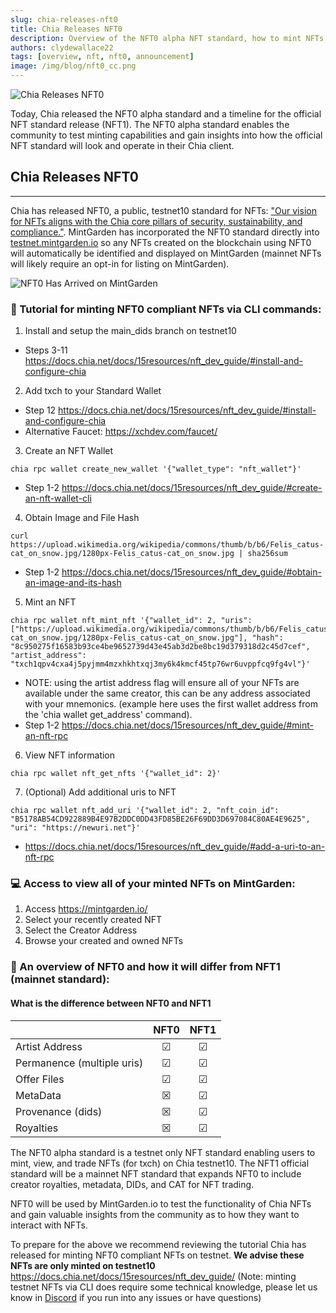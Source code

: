```yaml
---
slug: chia-releases-nft0
title: Chia Releases NFT0
description: Overview of the NFT0 alpha NFT standard, how to mint NFTs, and how to view them on MintGarden.io
authors: clydewallace22
tags: [overview, nft, nft0, announcement]
image: /img/blog/nft0_cc.png
---
```

![Chia Releases NFT0](/img/blog/nft0_cc.png)

Today, Chia released the NFT0 alpha standard and a timeline for the official NFT standard release (NFT1). The NFT0 alpha standard enables the community to test minting capabilities and gain insights into how the official NFT standard will look and operate in their Chia client.

<!--truncate-->

## Chia Releases NFT0

***

Chia has released NFT0, a public, testnet10 standard for NFTs: ["Our vision for NFTs aligns with the Chia core pillars of security, sustainability, and compliance."](https://www.chia.net/2022/05/11/our-vision-for-chia-nfts.en.html). MintGarden has incorporated the NFT0 standard directly into [testnet.mintgarden.io](https://testnet.mintgarden.io/) so any NFTs created on the blockchain using NFT0 will automatically be identified and displayed on MintGarden (mainnet NFTs will likely require an opt-in for listing on MintGarden).

![NFT0 Has Arrived on MintGarden](/img/blog/nft0_mg.png)

### 📑 Tutorial for minting NFT0 compliant NFTs via CLI commands:

1. Install and setup the main_dids branch on testnet10
 - Steps 3-11 https://docs.chia.net/docs/15resources/nft_dev_guide/#install-and-configure-chia
2. Add txch to your Standard Wallet
 - Step 12 https://docs.chia.net/docs/15resources/nft_dev_guide/#install-and-configure-chia
 - Alternative Faucet: https://xchdev.com/faucet/
3. Create an NFT Wallet
  ```
  chia rpc wallet create_new_wallet '{"wallet_type": "nft_wallet"}'
  ```
 - Step 1-2 https://docs.chia.net/docs/15resources/nft_dev_guide/#create-an-nft-wallet-cli

4. Obtain Image and File Hash
  ```
  curl https://upload.wikimedia.org/wikipedia/commons/thumb/b/b6/Felis_catus-cat_on_snow.jpg/1280px-Felis_catus-cat_on_snow.jpg | sha256sum
  ```

 - Step 1-2 https://docs.chia.net/docs/15resources/nft_dev_guide/#obtain-an-image-and-its-hash

5. Mint an NFT
  ```
  chia rpc wallet nft_mint_nft '{"wallet_id": 2, "uris": ["https://upload.wikimedia.org/wikipedia/commons/thumb/b/b6/Felis_catus-cat_on_snow.jpg/1280px-Felis_catus-cat_on_snow.jpg"], "hash": "8c950275f16583b93ce4be9652739d43e45ab3d2be8bc19d379318d2c45d7cef", "artist_address": "txch1qpv4cxa4j5pyjmm4mzxhkhtxqj3my6k4kmcf45tp76wr6uvppfcq9fg4vl"}'
  ```  
 - NOTE: using the artist address flag will ensure all of your NFTs are available under the same creator, this can be any address associated with your mnemonics. (example here uses the first wallet address from the 'chia wallet get_address' command).
 - Step 1-2 https://docs.chia.net/docs/15resources/nft_dev_guide/#mint-an-nft-rpc

6. View NFT information
  ```
  chia rpc wallet nft_get_nfts '{"wallet_id": 2}'
  ```
7. (Optional) Add additional uris to NFT
  ```
  chia rpc wallet nft_add_uri '{"wallet_id": 2, "nft_coin_id": "B5178AB54CD922889B4E97B2DDC0DD43FD85BE26F69DD3D697084C80AE4E9625", "uri": "https://newuri.net"}'
  ```
  - https://docs.chia.net/docs/15resources/nft_dev_guide/#add-a-uri-to-an-nft-rpc

### 💻 Access to view all of your minted NFTs on MintGarden:

1. Access https://mintgarden.io/
2. Select your recently created NFT
3. Select the Creator Address
4. Browse your created and owned NFTs

### 📖  An overview of NFT0 and how it will differ from NFT1 (mainnet standard):

#### What is the difference between NFT0 and NFT1

|                              | NFT0      | NFT1     |
| :---                         | :---:     | :---:    |
| Artist Address               | &#x2611;  | &#x2611; |
| Permanence (multiple uris)   | &#x2611;  | &#x2611; |
| Offer Files                  | &#x2611;  | &#x2611; |
| MetaData                     | &#x2612;  | &#x2611; |
| Provenance (dids)            | &#x2612;  | &#x2611; |
| Royalties                    | &#x2612;  | &#x2611; |



The NFT0 alpha standard is a testnet only NFT standard enabling users to mint, view, and trade NFTs (for txch) on Chia testnet10. The NFT1 official standard will be a mainnet NFT standard that expands NFT0 to include creator royalties, metadata, DIDs, and CAT for NFT trading.

NFT0 will be used by MintGarden.io to test the functionality of Chia NFTs and gain valuable insights from the community as to how they want to interact with NFTs.

To prepare for the above we recommend reviewing the tutorial Chia has released for minting NFT0 compliant NFTs on testnet.
**We advise these NFTs are only minted on testnet10**
https://docs.chia.net/docs/15resources/nft_dev_guide/
(Note: minting testnet NFTs via CLI does require some technical knowledge, please let us know in [Discord](https://discord.gg/NVqpUw6F3s) if you run into any issues or have questions)

